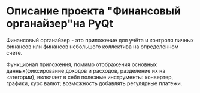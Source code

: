 # Описание проекта "Финансовый органайзер"на PyQt

Финансовый органайзер - это приложение для учёта и контроля личных финансов или финансов небольшого коллектива на определенном счете. 

Функционал приложения, помимо отображения основных данных(фиксирование доходов и расходов, разделение их на категории), включает в себя полезные инструменты: конвертер, графики, курс валют; возможность добавлять регулярные платежи.

